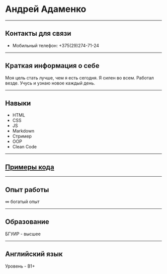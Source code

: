 # Андрей Адаменко
___
## Контакты для связи
* Мобильный телефон: +375(29)274-71-24
___
## Краткая информация о себе
Моя цель стать лучше, чем я есть сегодня. Я силен во всем. Работал везде. Учусь и узнаю новое каждый день.
___
## Навыки
* HTML
* CSS
* JS
* Markdown
* Стример
* OOP
* Clean Code
___
## [Примеры кода](https://github.com/nodejs/node)
___
## Опыт работы
&#8734; богатый опыт 
___
## Образование
БГУИР - высшее
___
## Английский язык
Уровень - B1+

